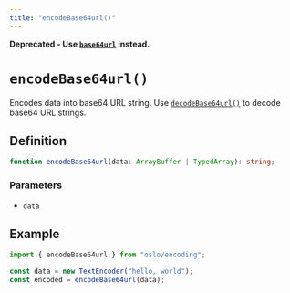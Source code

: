 ```yaml
---
title: "encodeBase64url()"
---
```


**Deprecated - Use [`base64url`](/encoding/base64url) instead.**

# `encodeBase64url()`

Encodes data into base64 URL string. Use [`decodeBase64url()`](/reference/encoding/decodeBase64url) to decode base64 URL strings.

## Definition

```ts
function encodeBase64url(data: ArrayBuffer | TypedArray): string;
```

### Parameters

- `data`

## Example

```ts
import { encodeBase64url } from "oslo/encoding";

const data = new TextEncoder("hello, world");
const encoded = encodeBase64url(data);
```
